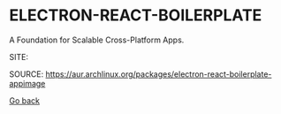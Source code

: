 # ELECTRON-REACT-BOILERPLATE

 A Foundation for Scalable Cross-Platform Apps.

 SITE: 

 SOURCE: https://aur.archlinux.org/packages/electron-react-boilerplate-appimage

 [Go back](https://portable-linux-apps.github.io/apps.html)
